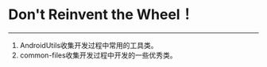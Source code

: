 # Don't Reinvent the Wheel！ #

-----------------
1. AndroidUtils收集开发过程中常用的工具类。
2. common-files收集开发过程中开发的一些优秀类。


